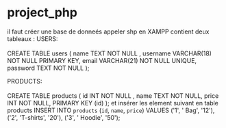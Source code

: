 # project_php
il faut créer une base de donneés appeler shp en XAMPP
contient deux tableaux :
USERS:</br>
</br>
CREATE TABLE users (
    name TEXT NOT NULL ,
     username VARCHAR(18) NOT NULL PRIMARY KEY,
     email VARCHAR(21) NOT NULL UNIQUE,
     password TEXT NOT NULL );

 PRODUCTS:</br>
 </br>
 CREATE TABLE products (
     id INT NOT NULL ,
     name TEXT NOT NULL,
     price INT NOT NULL,
     PRIMARY KEY (id)
);
et insérer les element suivant en table products
INSERT INTO `products` (`id`, `name`, `price`) 
VALUES ('1', ' Bag', '12'), 
         ('2', 'T-shirts', '20'), 
       ('3', ' Hoodie', '50');
